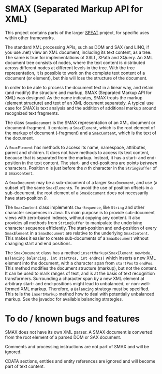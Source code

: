# SMAX (Separated Markup API for XML)

This project contains parts of the larger [SPEAT](https://github.com/nverwer/SPEAT) project,
for specific uses within other frameworks.

The standard XML processing APIs, such as DOM and SAX (and LINQ, if you use .net) view an XML document,
including its text content, as a tree. The same is true for implementations of XSLT, XPath and XQuery.
An XML document tree consists of nodes, where the text content is distributed across different nodes at different
levels in the tree.
With the tree representation, it is possible to work on the complete text content of a document (or element),
but this will lose the structure of the document.

In order to be able to process the document text in a linear way, and retain (and modify) the structure
and markup, SMAX (Separated Markup API for XML) was designed.
As the name indicates, SMAX treats the markup (element structure) and text of an XML document separately.
A typical use case for SMAX is text analysis and the addition of additional markup around recognized
text fragments.

The class `SmaxDocument` is the SMAX representation of an XML document or document-fragment.
It contains a `SmaxElement`, which is the root element of the markup of document (-fragment) and
a `SmaxContent`, which is the text of the document.

A `SmaxElement` has methods to access its name, namespace, attributes, parent and children.
It does not have methods to access its text content, because that is separated from the markup.
Instead, it has a start- and end-position in the text content.
The start- and end-positions are points _between_ characters.
Position _n_ is just before the _n_ th character in the `StringBuffer` of a `SmaxContent`.

A `SmaxDocument` may be a sub-document of a larger `SmaxDocument`, and use (a subset of) the same `SmaxElement`s.
To avoid the use of position offsets in a sub-document,
the root element of a `SmaxDocument` does not necessarily have start-position _0_.

The `SmaxContent` class implements `CharSequence`, like `String` and other character sequences in Java.
Its main purpose is to provide sub-document views with zero-based indexes, without copying any content.
It also provides all methods from `StringBuffer` to manipulate the underlying character sequence efficiently.
The start-position and end-position of every `SmaxElement` in a `SmaxDocument`
are relative to the underlying `SmaxContent`.
This makes it easier to create sub-documents of a `SmaxDocument` without changing start and end positions.

The `SmaxDocument` class has a method
`insertMarkup(SmaxElement newNode, Balancing balancing, int startPos, int endPos)`
which inserts a new XML element into the document, with a character span from `startPos` to `endPos`.
This method modifies the document structure (markup), but not the content.
It can be used to mark ranges of text, and is at the basis of text recognition transformers.
Surrounding a character span by a new XML element at arbitrary start- and end-positions might lead to
unbalanced, or non-well-formed XML markup.
Therefore, a `Balancing` strategy must be specified.
This tells the `insertMarkup` method how to deal with potentially unbalanced markup.
See the javadoc for available balancing strategies.

# To do / known bugs and features

SMAX does not have its own XML parser.
A SMAX document is converted from the root element of a parsed DOM or SAX document.

Comments and processing instructions are not part of SMAX and will be ignored.

CDATA sections, entities and entity references are ignored and will become part of text content.
